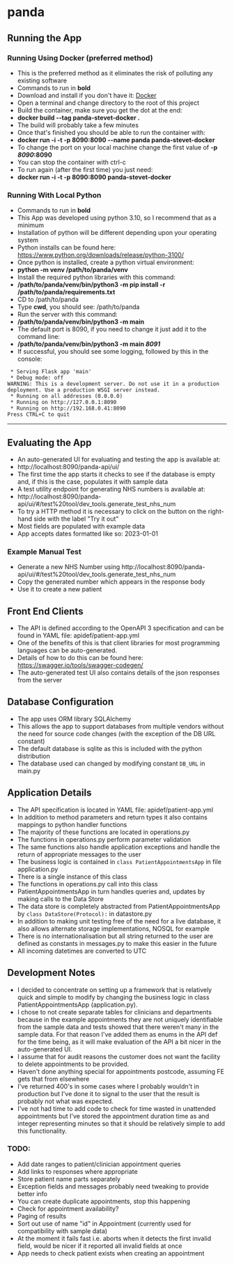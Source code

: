 # panda

## Running the App

### Running Using Docker (preferred method)
- This is the preferred method as it eliminates the risk of polluting any existing software
- Commands to run in **bold**
- Download and install if you don't have it: [Docker](https://www.docker.com/get-started)
- Open a terminal and change directory to the root of this project
- Build the container, make sure you get the dot at the end: 
- **docker build --tag panda-stevet-docker .**
- The build will probably take a few minutes
- Once that's finished you should be able to run the container with:
- **docker run -i -t -p 8090:8090 --name panda panda-stevet-docker**
- To change the port on your local machine change the first value of **-p *8090*:8090**
- You can stop the container with ctrl-c
- To run again (after the first time) you just need:
- **docker run -i -t -p 8090:8090 panda-stevet-docker**

### Running With Local Python
- Commands to run in **bold**
- This App was developed using python 3.10, so I recommend that as a minimum
- Installation of python will be different depending upon your operating system
- Python installs can be found here: https://www.python.org/downloads/release/python-3100/
- Once python is installed, create a python virtual environment:
- **python -m venv /path/to/panda/venv**
- Install the required python libraries with this command:
- **/path/to/panda/venv/bin/python3 -m pip install -r /path/to/panda/requirements.txt**
- CD to /path/to/panda
- Type **cwd**, you should see: /path/to/panda
- Run the server with this command:
- **/path/to/panda/venv/bin/python3 -m main**
- The default port is 8090, if you need to change it just add it to the command line:
- **/path/to/panda/venv/bin/python3 -m main *8091***
- If successful, you should see some logging, followed by this in the console:
```
 * Serving Flask app 'main'
 * Debug mode: off
WARNING: This is a development server. Do not use it in a production deployment. Use a production WSGI server instead.
 * Running on all addresses (0.0.0.0)
 * Running on http://127.0.0.1:8090
 * Running on http://192.168.0.41:8090
Press CTRL+C to quit
```
---
## Evaluating the App
- An auto-generated UI for evaluating and testing the app is available at:
- http://localhost:8090/panda-api/ui/
- The first time the app starts it checks to see if the database is empty and, if this is the case, populates it with sample data
- A test utility endpoint for generating NHS numbers is available at:
- http://localhost:8090/panda-api/ui/#/test%20tool/dev_tools.generate_test_nhs_num
- To try a HTTP method it is necessary to click on the button on the right-hand side with the label "Try it out"
- Most fields are populated with example data
- App accepts dates formatted like so: 2023-01-01

### Example Manual Test
- Generate a new NHS Number using http://localhost:8090/panda-api/ui/#/test%20tool/dev_tools.generate_test_nhs_num
- Copy the generated number which appears in the response body
- Use it to create a new patient 

## Front End Clients
- The API is defined according to the OpenAPI 3 specification and can be found in YAML file: apidef/patient-app.yml
- One of the benefits of this is that client libraries for most programming languages can be auto-generated.
- Details of how to do this can be found here: https://swagger.io/tools/swagger-codegen/
- The auto-generated test UI also contains details of the json responses from the server

## Database Configuration
- The app uses ORM library SQLAlchemy
- This allows the app to support databases from multiple vendors without the need for source code changes (with the exception of the DB URL constant)
- The default database is sqlite as this is included with the python distribution
- The database used can changed by modifying constant `DB_URL` in main.py

## Application Details
- The API specification is located in YAML file: apidef/patient-app.yml
- In addition to method parameters and return types it also contains mappings to python handler functions
- The majority of these functions are located in operations.py
- The functions in operations.py perform parameter validation
- The same functions also handle application exceptions and handle the return of appropriate messages to the user
- The business logic is contained in `class PatientAppointmentsApp` in file application.py
- There is a single instance of this class
- The functions in operations.py call into this class
- PatientAppointmentsApp in turn handles queries and, updates by making calls to the Data Store
- The data store is completely abstracted from PatientAppointmentsApp by `class DataStore(Protocol):` in datastore.py 
- In addition to making unit testing free of the need for a live database, it also allows alternate storage implementations, NOSQL for example
- There is no internationalisation but all string returned to the user are defined as constants in messages.py to make this easier in the future
- All incoming datetimes are converted to UTC


## Development Notes

- I decided to concentrate on setting up a framework that is relatively quick and simple to modify by changing the business logic in class PatientAppointmentsApp (application.py).
- I chose to not create separate tables for clinicians and departments because in the example appointments they are not uniquely identifiable from the sample data and tests showed that there weren't many in the sample data.  For that reason I've added them as enums in the API def for the time being, as it will make evaluation of the API a bit nicer in the auto-generated UI.   
- I assume that for audit reasons the customer does not want the facility to delete appointments to be provided.
- Haven't done anything special for appointments postcode, assuming FE gets that from elsewhere
- I've returned 400's in some cases where I probably wouldn't in production but I've done it to signal to the user that the result is probably not what was expected.
- I've not had time to add code to check for time wasted in unattended appointments but I've stored the appointment duration time as and integer representing minutes so that it should be relatively simple to add this functionality.

### TODO:

- Add date ranges to patient/clinician appointment queries
- Add links to responses where appropriate
- Store patient name parts separately 
- Exception fields and messages probably need tweaking to provide better info
- You can create duplicate appointments, stop this happening
- Check for appointment availability?
- Paging of results
- Sort out use of name "id" in Appointment (currently used for compatibility with sample data)
- At the moment it fails fast i.e. aborts when it detects the first invalid field, would be nicer if it reported all invalid fields at once
- App needs to check patient exists when creating an appointment
